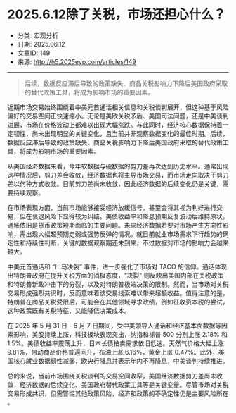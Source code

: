 # 2025.6.12除了关税，市场还担心什么？

- 分类: 宏观分析
- 日期: 2025.06.12
- 文章ID: 149
- 来源: http://h5.2025eyp.com/articles/149

---

> 后续，数据反应滞后导致的政策缺失、商品关税影响力下降后美国政府采取的替代政策工具，将成为影响市场的重要因素。​

近期市场交易始终围绕着中美元首通话相关信息和关税谈判展开，但这种基于风险偏好的交易空间正快速缩小。无论是美欧关税矛盾、美国司法问题，还是中美谈判进展，市场在价格波动上都难以出现大幅涨跌。与此同时，经济核心数据保持着一定韧性，尚未出现明显的关键变化，且当前并非观察数据变化的最佳时期。后续，数据反应滞后导致的政策缺失、商品关税影响力下降后美国政府采取的替代政策工具，将成为影响市场的重要因素。​

从美国经济数据来看，今年软数据与硬数据的剪刀差再次达到历史水平。通常出现这种情况后，剪刀差会收敛，经济数据也将主导市场交易，而市场走向取决于剪刀差以何种方式收敛。目前剪刀差尚未收敛，因此经济数据的后续变化仍是关键，需要持续观察。​

在市场表现方面，当前市场能够接受经济放缓信号，甚至会将其视为利好进行交易，但在衰退风险下显得较为纠结。美债收益率和降息预期反复波动后维持原状，通胀依旧是货币政策短期面临的主要问题。未来经济数据若要对市场产生方向性影响，需出现大幅超预期走弱或强势反弹的情况。就目前就业市场需求下行趋势的确定性和持续性判断，关键的数据观察期还未到来，不过数据对市场的影响力会越来越大。​

中美元首通话和 “川马决裂” 事件，进一步强化了市场对 TACO 的信仰。通话体现出特朗普政府在提升关税方面的消极态度，“决裂” 则反映出美国内部在关税政策和特朗普新政冲击下的分裂，以及对特朗普极端决策的限制。然而，当市场对关税交易形成强烈共识时，反而意味着该交易线索难以带来超额收益。值得注意的是，特朗普在商品关税受限后，可能会在其他领域寻求政绩，例如征收资本税的尝试，这种政策既有关税特征，又能降低决策成本。​

在 2025 年 5 月 31 日 - 6 月 7 日期间，受中美领导人通话和经济基本面数据等因素影响，美股持续上涨，科技板块表现突出，纳指和标普 500 分别上涨 2.18% 和 1.5%。美债收益率震荡上升，日本长债拍卖需求依旧低迷。天然气价格大幅上涨 9.81%，带动商品价格普遍回升，布油上涨 6.16%，黄金上涨 0.47%。此外，美国核心就业数据韧性减弱，欧央行降息并表示年内不再降息，中美谈判持续推进。​

总的来说，当前市场围绕关税谈判的交易空间收窄，美国经济数据剪刀差尚未收敛，经济数据的后续变化、美国政府替代政策工具等是关键变量。尽管市场对关税交易形成共识，但需警惕其他政策风险，经济和政策的不确定性仍是主要风险所在 。
